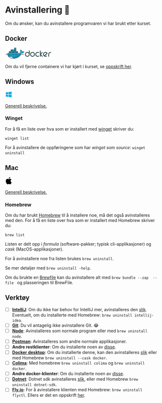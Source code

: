 Avinstallering 🧹
===

Om du ønsker, kan du avinstallere programvaren vi har brukt etter kurset.

## Docker
![Docker](./img/docker/Docker_(container_engine)_logo.png)

Om du vil fjerne containere vi har kjørt i kurset, se [oppskrift her](./del_1/Docker_Jukselapp.md#docker-kommandoer).

## Windows
![Windows](./img/win_logo.png)

[Generell beskrivelse.](https://support.microsoft.com/en-us/windows/uninstall-or-remove-apps-and-programs-in-windows-4b55f974-2cc6-2d2b-d092-5905080eaf98)

### Winget

For å få en liste over hva som er installert med [winget](https://learn.microsoft.com/en-us/windows/package-manager/winget/) skriver du:

```console
winget list
```

For å avinstallere de oppføringene som har *winget* som *source*: `winget uninstall`

## Mac
![Mac](./img/mac_logo.png)

[Generell beskrivelse.](https://support.apple.com/en-us/102610)

### Homebrew

Om du har brukt [Homebrew](https://brew.sh/) til å installere noe, må det også avinstalleres med den.
For å få en liste over hva som er installert med Homebrew skriver du:

```console
brew list
```

Listen er delt opp i *formula* (software-pakker; typisk cli-applikasjoner)
og *cask* (MacOS-applikasjoner).

For å avinstallere noe fra listen brukes `brew uninstall`.

Se mer detaljer med `brew uninstall -help`.

Om du brukte en [Brewfile](./installering.md#bruk-av-brewfile)
kan du avinstallere alt med
`brew bundle --zap  --file ` og plasseringen til BrewFile.

## Verktøy

- [ ] **[IntelliJ](https://www.jetbrains.com/idea/)**: 
Om du ikke har behov for IntelliJ mer, avinstalleres den [slik](https://www.jetbrains.com/help/idea/uninstall.html#toolbox).
Eventuelt, om du installerte med Homebrew: `brew uninstall intellij-idea`.
- [ ] **[Git](https://git-scm.com/)**: Du vil antagelig ikke avinstallere Git. 😂
- [ ] **[Node](https://nodejs.org/en)**: Avinstalleres som normale program eller med `brew uninstall node`.
- [ ] **[Postman](https://www.postman.com/)**: Avinstalleres som andre normale applikasjoner.
- [ ] **Andre restklienter**: Om du installerte noen av [disse](./del_0/README.md#http-klienter).
- [ ] **[Docker desktop](https://www.docker.com/products/docker-desktop/)**: 
Om du installerte denne, kan den avinstalleres [slik](https://docs.docker.com/desktop/uninstall/)
eller med Homebrew `brew uninstall --cask docker`.
- [ ] **[Colima](https://github.com/abiosoft/colima)**:
Med homebrew `brew uninstall colima` og `brew uninstall docker`.
- [ ] **Andre docker-klienter**: Om du installerte noen av [disse](./del_1/Docker_Jukselapp.md#installasjon).
- [ ] **[Dotnet](https://dotnet.microsoft.com/en-us/)**: 
Dotnet sdk avinstalleres
[slik](https://learn.microsoft.com/en-us/dotnet/core/install/remove-runtime-sdk-versions?pivots=os-macos), 
eller med Homebrew `brew uninstall dotnet-sdk`.
- [ ] **[Fly.io](https://fly.io/docs/flyctl/install/)**: 
For å avinstallere klienten med Homebrew: `brew uninstall flyctl`.
Ellers er det en oppskrift [her](https://github.com/superfly/flyctl/issues/1099).
